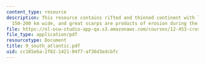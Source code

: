 ```yaml
---
content_type: resource
description: This resource contains rifted and thinned continent with listric faults.
  150-200 km wide, and great scarps are products of erosion during the past 30 My.
file: https://ol-ocw-studio-app-qa.s3.amazonaws.com/courses/12-453-crosby-lectures-in-geology-history-of-africa-fall-2005/cc165e6a2f82142104f7af36d3edcbfc_9_south_atlantic.pdf
file_type: application/pdf
resourcetype: Document
title: 9_south_atlantic.pdf
uid: cc165e6a-2f82-1421-04f7-af36d3edcbfc
---
```

